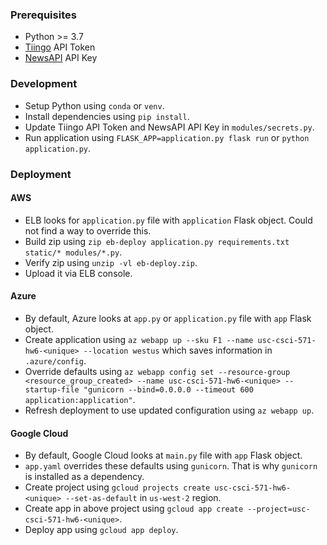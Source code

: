 ### Prerequisites

- Python >= 3.7
- [Tiingo](https://api.tiingo.com/) API Token
- [NewsAPI](https://newsapi.org/) API Key

### Development

- Setup Python using `conda` or `venv`.
- Install dependencies using `pip install`.
- Update Tiingo API Token and NewsAPI API Key in `modules/secrets.py`.
- Run application using `FLASK_APP=application.py flask run` or `python application.py`.

### Deployment

#### AWS

- ELB looks for `application.py` file with `application` Flask object. Could not find a way to override this.
- Build zip using `zip eb-deploy application.py requirements.txt static/* modules/*.py`.
- Verify zip using `unzip -vl eb-deploy.zip`.
- Upload it via ELB console.

#### Azure

- By default, Azure looks at `app.py` or `application.py` file with `app` Flask object.
- Create application using `az webapp up --sku F1 --name usc-csci-571-hw6-<unique> --location westus` which saves information in `.azure/config`.
- Override defaults using `az webapp config set --resource-group <resource_group_created> --name usc-csci-571-hw6-<unique> --startup-file "gunicorn --bind=0.0.0.0 --timeout 600 application:application"`.
- Refresh deployment to use updated configuration using `az webapp up`.

#### Google Cloud

- By default, Google Cloud looks at `main.py` file with `app` Flask object.
- `app.yaml` overrides these defaults using `gunicorn`. That is why `gunicorn` is installed as a dependency.
- Create project using `gcloud projects create usc-csci-571-hw6-<unique> --set-as-default` in `us-west-2` region.
- Create app in above project using `gcloud app create --project=usc-csci-571-hw6-<unique>`.
- Deploy app using `gcloud app deploy`.
